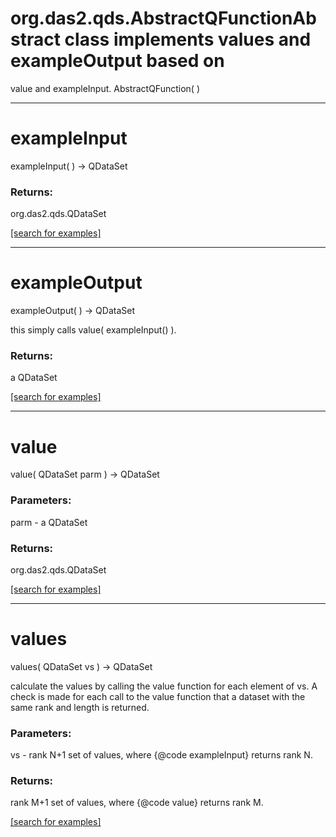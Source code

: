 # org.das2.qds.AbstractQFunctionAbstract class implements values and exampleOutput based on
 value and exampleInput.
AbstractQFunction( )


***
<a name="exampleInput"></a>
# exampleInput
exampleInput(  ) &rarr; QDataSet



### Returns:
org.das2.qds.QDataSet


<a href="https://github.com/autoplot/dev/search?q=exampleInput&unscoped_q=exampleInput">[search for examples]</a>

***
<a name="exampleOutput"></a>
# exampleOutput
exampleOutput(  ) &rarr; QDataSet

this simply calls  value( exampleInput() ).

### Returns:
a QDataSet


<a href="https://github.com/autoplot/dev/search?q=exampleOutput&unscoped_q=exampleOutput">[search for examples]</a>

***
<a name="value"></a>
# value
value( QDataSet parm ) &rarr; QDataSet



### Parameters:
parm - a QDataSet

### Returns:
org.das2.qds.QDataSet


<a href="https://github.com/autoplot/dev/search?q=value&unscoped_q=value">[search for examples]</a>

***
<a name="values"></a>
# values
values( QDataSet vs ) &rarr; QDataSet

calculate the values by calling the  value function for
 each element of  vs.  A check is made for each call to the  value
 function that a dataset with the same rank and length is returned.

### Parameters:
vs - rank N+1 set of values, where {@code exampleInput} returns rank N.

### Returns:
rank M+1 set of values, where {@code value} returns rank M.

<a href="https://github.com/autoplot/dev/search?q=values&unscoped_q=values">[search for examples]</a>

